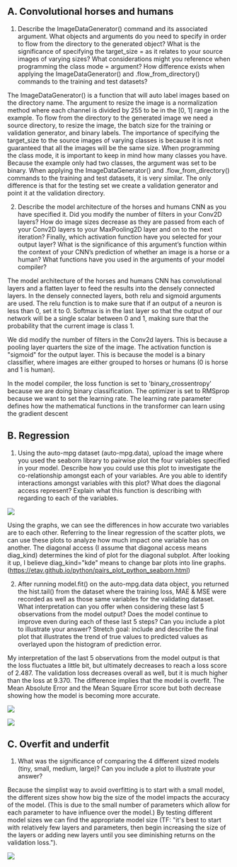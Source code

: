 ## A. Convolutional horses and humans
1. Describe the ImageDataGenerator() command and its associated argument. 
What objects and arguments do you need to specify in order to flow from the directory to
the generated object? What is the significance of specifying the target_size = as it
relates to your source images of varying sizes? What considerations might you
reference when programming the class mode = argument? How difference exists
when applying the ImageDataGenerator() and .flow_from_directory() commands
to the training and test datasets?

The ImageDataGenerator() is a function that will auto label images based on the directory name. The argument to resize the image is a normalization method where each channel is divided by 255 to be in the [0, 1] range in the example. To flow from the directory to the generated image we need a source directory, to resize the image, the batch size for the training or validation generator, and binary labels. The importance of specifying the target_size to the source images of varying classes is because it is not guaranteed that all the images will be the same size. When programming the class mode, it is important to keep in mind how many classes you have. Because the example only had two classes, the argument was set to be binary. When applying the ImageDataGenerator() and .flow_from_directory() commands to the training and test datasets, it is very similar. The only difference is that for the testing set we create a validation generator and point it at the validation directory. 


2. Describe the model architecture of the horses and humans CNN as you have
specified it. Did you modify the number of filters in your Conv2D layers? 
How do image sizes decrease as they are passed from each of your Conv2D layers to your
MaxPooling2D layer and on to the next iteration? Finally, which activation function
have you selected for your output layer? What is the significance of this argument’s
function within the context of your CNN’s prediction of whether an image is a horse
or a human? What functions have you used in the arguments of your model
compiler?

The model architecture of the horses and humans CNN has convolutional layers and a flatten layer to feed the results into the densely connected layers. In the densely connected layers, both relu and sigmoid arguments are used. The relu function is to make sure that if an output of a neuron is less than 0, set it to 0. Softmax is in the last layer so that the output of our network will be a single scalar between 0 and 1, making sure that the probability that the current image is class 1. 

We did modify the number of filters in the Conv2d layers. This is because a pooling layer quarters the size of the image. The activation function is "sigmoid" for the output layer. This is because the model is a binary classifier, where images are either grouped to horses or humans (0 is horse and 1 is human). 

In the model compiler, the loss function is set to 'binary_crossentropy' because we are doing binary classification. The optimizer is set to RMSprop because we want to set the learning rate. The learning rate parameter defines how the mathematical functions in the transformer can learn using the gradient descent 


## B. Regression
1. Using the auto-mpg dataset (auto-mpg.data), upload the image where you used the
seaborn library to pairwise plot the four variables specified in your model. Describe
how you could use this plot to investigate the co-relationship amongst each of your
variables. Are you able to identify interactions amongst variables with this plot?
What does the diagonal access represent? Explain what this function is describing
with regarding to each of the variables.

![](https://user-images.githubusercontent.com/67920289/87844096-b883b180-c887-11ea-96dd-89ebd59daa79.png)

Using the graphs, we can see the differences in how accurate two variables are to each other. Referring to the linear regression of the scatter plots, we can use these plots to analyze how much impact one variable has on another. The diagonal access (I assume that diagonal access means diag_kind) determines the kind of plot for the diagonal subplot. After looking it up, I believe diag_kind="kde" means to change bar plots into line graphs. (https://etav.github.io/python/pairs_plot_python_seaborn.html) 


2. After running model.fit() on the auto-mpg.data data object, you returned the
hist.tail() from the dataset where the training loss, MAE & MSE were recorded as
well as those same variables for the validating dataset. 
What interpretation can you
offer when considering these last 5 observations from the model output? Does the
model continue to improve even during each of these last 5 steps? Can you include
a plot to illustrate your answer? Stretch goal: include and describe the final plot that
illustrates the trend of true values to predicted values as overlayed upon the
histogram of prediction error. 

My interpretation of the last 5 observations from the model output is that the loss fluctuates a little bit, but ultimately decreases to reach a loss score of 2.487. The validation loss decreases overall as well, but it is much higher than the loss at 9.370. The difference implies that the model is overfit. The Mean Absolute Error and the Mean Square Error score but both decrease showing how the model is becoming more accurate. 

![](https://user-images.githubusercontent.com/67920289/87844752-7ca01a80-c88e-11ea-9e4d-33b8726f7aeb.png)

![](https://user-images.githubusercontent.com/67920289/87844759-94779e80-c88e-11ea-9dce-c605f5b05db3.png)


## C. Overfit and underfit
1. What was the significance of comparing the 4 different sized models (tiny, small,
medium, large)? Can you include a plot to illustrate your answer?

Because the simplist way to avoid overfitting is to start with a small model, the different sizes show how big the size of the model impacts the accuracy of the model. (This is due to the small number of parameters which allow for each parameter to have influence over the model.) By testing different model sizes we can find the appropriate model size (TF: "it's best to start with relatively few layers and parameters, then begin increasing the size of the layers or adding new layers until you see diminishing returns on the validation loss."). 

![](https://user-images.githubusercontent.com/67920289/87844815-3ac3a400-c88f-11ea-9689-425c26af7cfb.png)
